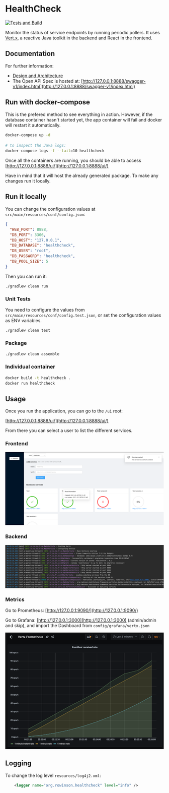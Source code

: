 # HealthCheck

[![Tests and Build](https://github.com/rwngallego/healthcheck/actions/workflows/tests.yml/badge.svg)](https://github.com/rwngallego/healthcheck/actions/workflows/tests.yml)

Monitor the status of service endpoints by running periodic pollers.
It uses [Vert.x](https://vertx.io/), a reactive Java toolkit in the
backend and React in the frontend.

## Documentation

For further information:
- [Design and Architecture](docs/design.md)
- The Open API Spec is hosted at: [http://127.0.0.1:8888/swagger-v1/index.html](http://127.0.0.1:8888/swagger-v1/index.html)

## Run with docker-compose

This is the prefered method to see everything in action. However, if the
database container hasn't started yet, the app container will fail and
docker will restart it automatically.

```bash
docker-compose up -d

# to inspect the Java logs:
docker-compose logs -f --tail=10 healthcheck
```

Once all the containers are running, you should be able
to access [http://127.0.0.1:8888/ui/](http://127.0.0.1:8888/ui/)

Have in mind that it will host the already generated package. To make any changes
run it locally.

## Run it locally

You can change the configuration values at `src/main/resources/conf/config.json`:

```json
{
  "WEB_PORT": 8888,
  "DB_PORT": 3306,
  "DB_HOST": "127.0.0.1",
  "DB_DATABASE": "healthcheck",
  "DB_USER": "root",
  "DB_PASSWORD": "healthcheck",
  "DB_POOL_SIZE": 5
}
```

Then you can run it:

```
./gradlew clean run
```

### Unit Tests

You need to configure the values from `src/main/resources/conf/config.test.json`,
or set the configuration values as ENV variables.

```
./gradlew clean test
```

### Package
```
./gradlew clean assemble
```

### Individual container

```bash
docker build -t healthcheck .
docker run healthcheck
```

## Usage

Once you run the application, you can go to the `/ui` root:

[http://127.0.0.1:8888/ui/](http://127.0.0.1:8888/ui/)

From there you can select a user to list the different services.

### Frontend

![](./docs/img/preview.png)

### Backend

![](./docs/img/preview-backend.png)

### Metrics

Go to Prometheus: [http://127.0.0.1:9090/](http://127.0.0.1:9090/)

Go to Grafana: [http://127.0.0.1:3000](http://127.0.0.1:3000) (admin/admin and skip), and import the Dashboard from `config/grafana/vertx.json`

![](./docs/img/metrics.png)

## Logging

To change the log level `resources/log4j2.xml`:

```xml
    <logger name="org.rowinson.healthcheck" level="info" />
```

